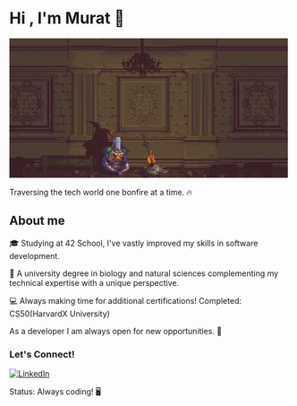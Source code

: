<h1>Hi , I'm Murat 🤖</h1>



![](https://github.com/OkuM1/OkuM1/blob/main/darksouls.gif)



Traversing the tech world one bonfire at a time. 🔥




<h2>About me</h2>

🎓 Studying at 42 School, I've vastly improved my skills in software development.

🔬 A university degree in biology and natural sciences complementing my technical expertise with a unique perspective.

💻 Always making time for additional certifications! Completed: CS50(HarvardX University)



As a developer I am always open for new opportunities. 🚀

<h3>Let's Connect!</h3>


[![LinkedIn](https://img.shields.io/badge/LinkedIn-Profile-blue?style=flat-square&logo=linkedin)](https://www.linkedin.com/in/muratokutucu)



Status: Always coding! 🖥️
